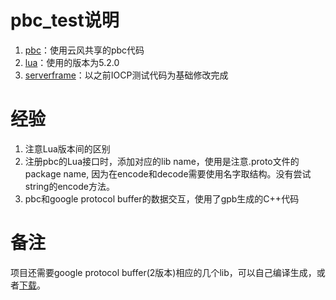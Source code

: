 # pbc_test说明
1. [pbc](https://github.com/cloudwu/pbc)：使用云风共享的pbc代码
2. [lua](http://www.lua.org)：使用的版本为5.2.0
3. [serverframe](https://github.com/Eric-Dang/CompletionPort)：以之前IOCP测试代码为基础修改完成

# 经验
1. 注意Lua版本间的区别
2. 注册pbc的Lua接口时，添加对应的lib name，使用是注意.proto文件的package name, 因为在encode和decode需要使用名字取结构。没有尝试string的encode方法。
3. pbc和google protocol buffer的数据交互，使用了gpb生成的C++代码

# 备注
  项目还需要google protocol buffer(2版本)相应的几个lib，可以自己编译生成，或者[下载](https://github.com/Eric-Dang/ProtocolBuffer/tree/master/lib)。
